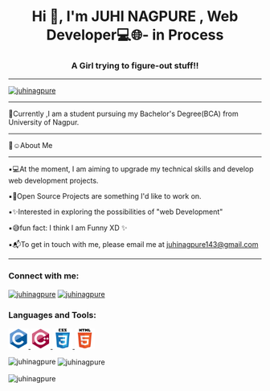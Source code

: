 



<h1 align="center">Hi 👋, I'm JUHI NAGPURE , Web Developer💻🌐- in Process</h1>
<h3 align="center">A Girl trying to figure-out stuff!!</h3>
<hr>
<p align="left"> <a href="https://github.com/ryo-ma/github-profile-trophy"><img src="https://github-profile-trophy.vercel.app/?username=juhinagpure" alt="juhinagpure" /></a> </p>
<hr>

 🔗Currently ,I am a student pursuing my Bachelor's Degree(BCA) from University of Nagpur. 

<hr>
🔗☺️About Me
 <hr>

▪️💻At the moment, I am aiming to upgrade my technical skills and develop web development projects.

▪️🙌Open Source Projects are something I'd like to work on.

▪️✨Interested in exploring the possibilities of "web Development"                                                                                                                                 

▪️😅fun fact: I think I am Funny XD ✨

▪️📬To get in touch with me, please email me at juhinagpure143@gmail.com


<hr>
<h3 align="left">Connect with me:</h3>
<p align="left">
<a href="https://twitter.com/juhinagpure" target="blank"><img align="center" src="https://raw.githubusercontent.com/rahuldkjain/github-profile-readme-generator/master/src/images/icons/Social/twitter.svg" alt="juhinagpure" height="30" width="40" /></a>
<a href="https://linkedin.com/in/juhinagpure" target="blank"><img align="center" src="https://raw.githubusercontent.com/rahuldkjain/github-profile-readme-generator/master/src/images/icons/Social/linked-in-alt.svg" alt="juhinagpure" height="30" width="40" /></a>
</p>

<h3 align="left">Languages and Tools:</h3>
<p align="left"> <a href="https://www.cprogramming.com/" target="_blank" rel="noreferrer"> <img src="https://raw.githubusercontent.com/devicons/devicon/master/icons/c/c-original.svg" alt="c" width="40" height="40"/> </a> <a href="https://www.w3schools.com/cpp/" target="_blank" rel="noreferrer"> <img src="https://raw.githubusercontent.com/devicons/devicon/master/icons/cplusplus/cplusplus-original.svg" alt="cplusplus" width="40" height="40"/> </a> <a href="https://www.w3schools.com/css/" target="_blank" rel="noreferrer"> <img src="https://raw.githubusercontent.com/devicons/devicon/master/icons/css3/css3-original-wordmark.svg" alt="css3" width="40" height="40"/> </a> <a href="https://www.w3.org/html/" target="_blank" rel="noreferrer"> <img src="https://raw.githubusercontent.com/devicons/devicon/master/icons/html5/html5-original-wordmark.svg" alt="html5" width="40" height="40"/> </a> </p>

<p><img align="left" src="https://github-readme-stats.vercel.app/api/top-langs?username=juhinagpure&show_icons=true&locale=en&layout=compact" alt="juhinagpure" /></p>

<p>&nbsp;<img align="center" src="https://github-readme-stats.vercel.app/api?username=juhinagpure&show_icons=true&locale=en" alt="juhinagpure" /></p>

<p><img align="center" src="https://github-readme-streak-stats.herokuapp.com/?user=juhinagpure&" alt="juhinagpure" /></p>

